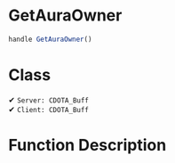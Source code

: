 # GetAuraOwner
```js
handle GetAuraOwner()
```
# Class
✔ `Server: CDOTA_Buff`  
✔ `Client: CDOTA_Buff`  

# Function Description


